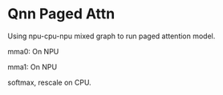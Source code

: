 # Qnn Paged Attn

Using npu-cpu-npu mixed graph to run paged attention model.

mma0: On NPU

mma1: On NPU

softmax, rescale on CPU.
